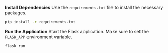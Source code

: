  **Install Dependencies**
   Use the `requirements.txt` file to install the necessary packages.
   ```bash
   pip install -r requirements.txt
   ```
**Run the Application**
   Start the Flask application. Make sure to set the `FLASK_APP` environment variable.
   ```bash
   flask run
   ```